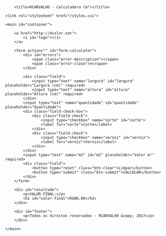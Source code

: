 <html lang="en">

<head>

        <title>RCARVALHO - Calculadora (m²)</title>

    <link rel="stylesheet" href="/styles.css">
</head>

<body>

    <main id="container">

        <a href="http://dcolor.net">
            <i id="logo"></i>
        </a>

        <form action="" id="form-calculator">
            <div id="errors">
                <span class="error-description"></span>
                <span class="error-close">x</span>
            </div>

            <div class="field">
                <input type="text" name="largura" id="largura" placeholder="Largura (cm)" required>
                <input type="text" name="altura" id="altura" placeholder="Altura (cm)" required>
            </div>
            <input type="text" name="quantidade" id="quantidade" placeholder="Quantidade">
            <div class="field-check-box">
                <div class="field-check">
                    <input type="checkbox" name="corte" id="corte">
                    <label for="corte">Corte</label>
                </div>
                <div class="field-check">
                    <input type="checkbox" name="verniz" id="verniz">
                    <label for="verniz">Verniz</label>
                </div>
            </div>
            <input type="text" name="m2" id="m2" placeholder="Valor m²" required>
            <div class="field">
                <button type="reset" class="btn-clear">Limpar</button>
                <button type="submit" class="btn-submit">CALCULAR</button>
            </div>
        </form>

        <div id="resultado">
            <p>VALOR FINAL:</p>
            <h2 id="valor-final">R$00,00</h2>
        </div>

        <div id="footer">
            <p>Todos os direitos reservados - RCARVALHO &copy; 2017</p>
        </div>

    </main>

</body>

<script src="/scripts.js"></script>

</html>
